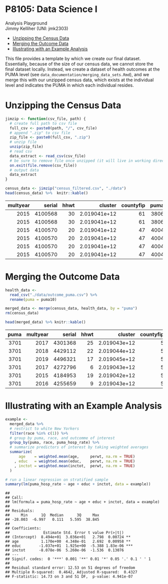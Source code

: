 P8105: Data Science I
================
Analysis Playground<br>Jimmy Kelliher (UNI: jmk2303)

-   [Unzipping the Census Data](#unzipping-the-census-data)
-   [Merging the Outcome Data](#merging-the-outcome-data)
-   [Illustrating with an Example
    Analysis](#illustrating-with-an-example-analysis)

<!------------------------------------------------------------------------------
Preamble
------------------------------------------------------------------------------->
<!------------------------------------------------------------------------------
Overview
------------------------------------------------------------------------------->

This file provides a template by which we create our final dataset.
Essentially, because of the size of our census data, we cannot store the
final dataset locally. Instead, we create a dataset of health outcomes
at the PUMA level (see `data_documentation/merging_data_sets.Rmd`), and
we merge this with our unzipped census data, which exists at the
individual level and indicates the PUMA in which each individual
resides.

# Unzipping the Census Data

``` r
jimzip <- function(csv_file, path) {
  # create full path to csv file
  full_csv <- paste0(path, "/", csv_file)
  # append ".zip" to csv file
  zip_file <- paste0(full_csv, ".zip")
  # unzip file
  unzip(zip_file)
  # read csv
  data_extract <- read_csv(csv_file)
  # be sure to remove file once unzipped (it will live in working directory)
  on.exit(file.remove(csv_file))
  # output data
  data_extract
}

census_data <- jimzip("census_filtered.csv", "./data")
head(census_data) %>%  knitr::kable()
```

| multyear |  serial | hhwt |      cluster | countyfip | puma | strata | rent | hhincome | foodstmp | cihispeed | perwt | famsize | nchild | sex | age | race | hispan | bpl | ancestr1 | ancestr2 | citizen | yrsusa1 | language | hcovany | hcovpriv | hcovpub | educ | empstat | labforce |  occ |  ind |  inctot | ftotinc | incwage | incwelfr | poverty | occscore | pwpuma00 | tranwork |
|---------:|--------:|-----:|-------------:|----------:|-----:|-------:|-----:|---------:|---------:|----------:|------:|--------:|-------:|----:|----:|-----:|-------:|----:|---------:|---------:|--------:|--------:|---------:|--------:|---------:|--------:|-----:|--------:|---------:|-----:|-----:|--------:|--------:|--------:|---------:|--------:|---------:|---------:|---------:|
|     2015 | 4100568 |   30 | 2.019041e+12 |        61 | 3806 | 380636 | 2806 |    93882 |        1 |        10 |    31 |       1 |      0 |   2 |  25 |    1 |      0 |  42 |       51 |      999 |       0 |       0 |       11 |       2 |        2 |       1 |   10 |       1 |        2 | 5940 | 7580 |   50718 |   50718 |   50718 |        0 |     381 |       25 |     3800 |       36 |
|     2015 | 4100568 |   30 | 2.019041e+12 |        61 | 3806 | 380636 | 2806 |    93882 |        1 |        10 |    49 |       1 |      0 |   2 |  27 |    1 |      0 |  39 |      148 |      153 |       0 |       0 |        1 |       2 |        2 |       1 |   11 |       1 |        2 |  726 | 8564 |   43164 |   43164 |   43164 |        0 |     325 |       24 |     3800 |       36 |
|     2015 | 4100570 |   20 | 2.019041e+12 |        47 | 4004 | 400436 |  453 |    16834 |        1 |        10 |    20 |       4 |      2 |   2 |  45 |    4 |      0 | 500 |      706 |      999 |       3 |      11 |       43 |       2 |        1 |       2 |    6 |       1 |        2 | 4850 | 4390 |    5503 |   16834 |    5503 |        0 |      62 |       24 |     3200 |       36 |
|     2015 | 4100570 |   20 | 2.019041e+12 |        47 | 4004 | 400436 |  453 |    16834 |        1 |        10 |    20 |       4 |      2 |   1 |  49 |    4 |      0 | 500 |      706 |      999 |       3 |      11 |       43 |       2 |        1 |       2 |    6 |       1 |        2 | 4030 | 8680 |   11331 |   16834 |   11331 |        0 |      62 |       16 |     3800 |       36 |
|     2015 | 4100570 |   20 | 2.019041e+12 |        47 | 4004 | 400436 |  453 |    16834 |        1 |        10 |    13 |       4 |      0 |   1 |  21 |    4 |      0 | 500 |      706 |      999 |       2 |      11 |       43 |       2 |        1 |       2 |    6 |       3 |        1 | 2545 | 7860 |       0 |   16834 |       0 |        0 |      62 |       33 |        0 |        0 |
|     2015 | 4100570 |   20 | 2.019041e+12 |        47 | 4004 | 400436 |  453 |    16834 |        1 |        10 |    18 |       4 |      0 |   2 |  10 |    4 |      0 |  36 |      706 |      999 |       0 |       0 |       43 |       2 |        1 |       2 |    1 |       0 |        0 |    0 |    0 | 9999999 |   16834 |  999999 |    99999 |      62 |        0 |        0 |        0 |

# Merging the Outcome Data

``` r
health_data <-
  read_csv("./data/outcome_puma.csv") %>%
  rename(puma = puma10)

merged_data <- merge(census_data, health_data, by = "puma")
rm(census_data)

head(merged_data) %>% knitr::kable()
```

| puma | multyear |  serial | hhwt |      cluster | countyfip | strata | rent | hhincome | foodstmp | cihispeed | perwt | famsize | nchild | sex | age | race | hispan | bpl | ancestr1 | ancestr2 | citizen | yrsusa1 | language | hcovany | hcovpriv | hcovpub | educ | empstat | labforce |  occ |  ind | inctot | ftotinc | incwage | incwelfr | poverty | occscore | pwpuma00 | tranwork | puma\_death\_rate | puma\_hosp\_rate | puma\_vacc\_rate |
|-----:|---------:|--------:|-----:|-------------:|----------:|-------:|-----:|---------:|---------:|----------:|------:|--------:|-------:|----:|----:|-----:|-------:|----:|---------:|---------:|--------:|--------:|---------:|--------:|---------:|--------:|-----:|--------:|---------:|-----:|-----:|-------:|--------:|--------:|---------:|--------:|---------:|---------:|---------:|------------------:|-----------------:|-----------------:|
| 3701 |     2017 | 4301368 |   25 | 2.019043e+12 |         5 | 370136 |    0 |   166870 |        1 |        20 |    18 |       2 |      0 |   1 |  58 |    1 |      0 | 465 |      999 |      999 |       2 |      19 |        1 |       2 |        2 |       1 |   11 |       1 |        2 | 2100 | 7270 |  83435 |  166870 |   83435 |        0 |     501 |       62 |     3800 |       36 |          34.09364 |         53.23122 |         55.79213 |
| 3701 |     2018 | 4429112 |   22 | 2.019044e+12 |         5 | 370136 | 1018 |   123192 |        1 |        10 |    22 |       2 |      0 |   1 |  52 |    2 |      0 | 600 |      522 |      999 |       2 |      27 |       60 |       2 |        2 |       1 |    8 |       1 |        2 | 9142 | 6190 | 107920 |  123192 |   85522 |        0 |     501 |       22 |     3800 |       10 |          34.09364 |         53.23122 |         55.79213 |
| 3701 |     2019 | 4496321 |   17 | 2.019045e+12 |         5 | 370136 | 2000 |   125000 |        1 |        10 |    16 |       1 |      0 |   2 |  59 |    1 |      2 | 110 |      200 |      261 |       0 |      50 |       12 |       2 |        2 |       1 |    8 |       1 |        2 | 5740 | 6870 | 125000 |  125000 |  125000 |        0 |     501 |       22 |     3800 |       31 |          34.09364 |         53.23122 |         55.79213 |
| 3701 |     2017 | 4272796 |    6 | 2.019043e+12 |         5 | 370136 |    0 |   140588 |        2 |        10 |     4 |       6 |      3 |   1 |  64 |    4 |      0 | 500 |      706 |      999 |       2 |      26 |       43 |       2 |        1 |       2 |   11 |       3 |        1 | 1050 | 8191 |  11264 |  140588 |       0 |        0 |     388 |       33 |        0 |        0 |          34.09364 |         53.23122 |         55.79213 |
| 3701 |     2015 | 4184953 |   19 | 2.019042e+12 |         5 | 370136 | 1058 |    52876 |        1 |        10 |    20 |       2 |      1 |   1 |  44 |    1 |      4 | 300 |      237 |      999 |       2 |      23 |       12 |       2 |        1 |       2 |    8 |       1 |        2 | 4220 | 7072 |  32373 |   52876 |   32373 |        0 |     309 |       19 |     3800 |       36 |          34.09364 |         53.23122 |         55.79213 |
| 3701 |     2016 | 4255659 |    9 | 2.019043e+12 |         5 | 370136 |    0 |    26101 |        1 |        10 |     9 |       1 |      0 |   2 |  64 |    1 |      0 |  36 |       50 |       32 |       0 |       0 |        1 |       2 |        2 |       1 |   11 |       1 |        2 | 2360 | 7890 |  26101 |   26101 |   12784 |        0 |     198 |       20 |     3100 |       10 |          34.09364 |         53.23122 |         55.79213 |

# Illustrating with an Example Analysis

``` r
example <-
  merged_data %>%
  # restrict to white New Yorkers
  filter(race %in% c(1)) %>%
  # group by puma, race, and outcomme of interest
  group_by(puma, race, puma_hosp_rate) %>%
  # summarize predictors of interest by taking weighted averages
  summarize(
      age    = weighted.mean(age,     perwt, na.rm = TRUE)
    , educ   = weighted.mean(educ,    perwt, na.rm = TRUE)
    , inctot = weighted.mean(inctot,  perwt, na.rm = TRUE)
  )

# run a linear regression on stratified sample
summary(lm(puma_hosp_rate ~ age + educ + inctot, data = example))
```

    ## 
    ## Call:
    ## lm(formula = puma_hosp_rate ~ age + educ + inctot, data = example)
    ## 
    ## Residuals:
    ##     Min      1Q  Median      3Q     Max 
    ## -28.003  -6.997   0.111   5.595  38.845 
    ## 
    ## Coefficients:
    ##               Estimate Std. Error t value Pr(>|t|)    
    ## (Intercept)  8.494e+01  3.036e+01   2.798  0.00724 ** 
    ## age          1.170e+00  4.348e-01   2.692  0.00958 ** 
    ## educ        -1.037e+01  1.925e+00  -5.388 1.83e-06 ***
    ## inctot      -8.078e-06  5.260e-06  -1.536  0.13076    
    ## ---
    ## Signif. codes:  0 '***' 0.001 '**' 0.01 '*' 0.05 '.' 0.1 ' ' 1
    ## 
    ## Residual standard error: 12.53 on 51 degrees of freedom
    ## Multiple R-squared:  0.4642, Adjusted R-squared:  0.4327 
    ## F-statistic: 14.73 on 3 and 51 DF,  p-value: 4.941e-07
